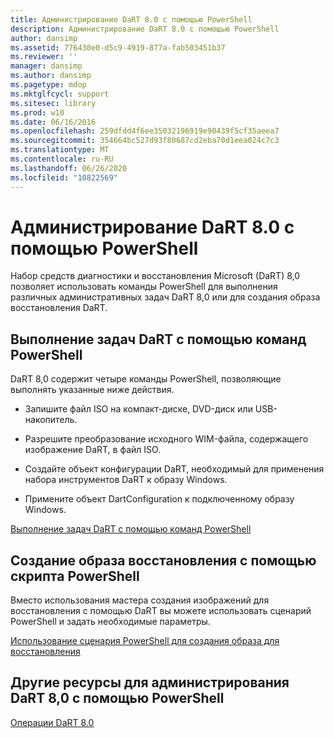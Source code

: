```yaml
---
title: Администрирование DaRT 8.0 с помощью PowerShell
description: Администрирование DaRT 8.0 с помощью PowerShell
author: dansimp
ms.assetid: 776430e0-d5c9-4919-877a-fab503451b37
ms.reviewer: ''
manager: dansimp
ms.author: dansimp
ms.pagetype: mdop
ms.mktglfcycl: support
ms.sitesec: library
ms.prod: w10
ms.date: 06/16/2016
ms.openlocfilehash: 259dfdd4f6ee35032196919e90439f5cf35aeea7
ms.sourcegitcommit: 354664bc527d93f80687cd2eba70d1eea024c7c3
ms.translationtype: MT
ms.contentlocale: ru-RU
ms.lasthandoff: 06/26/2020
ms.locfileid: "10822569"
---
```

# Администрирование DaRT 8.0 с помощью PowerShell


Набор средств диагностики и восстановления Microsoft (DaRT) 8,0 позволяет использовать команды PowerShell для выполнения различных административных задач DaRT 8,0 или для создания образа восстановления DaRT.

## Выполнение задач DaRT с помощью команд PowerShell


DaRT 8,0 содержит четыре команды PowerShell, позволяющие выполнять указанные ниже действия.

-   Запишите файл ISO на компакт-диске, DVD-диск или USB-накопитель.

-   Разрешите преобразование исходного WIM-файла, содержащего изображение DaRT, в файл ISO.

-   Создайте объект конфигурации DaRT, необходимый для применения набора инструментов DaRT к образу Windows.

-   Примените объект DartConfiguration к подключенному образу Windows.

[Выполнение задач DaRT с помощью команд PowerShell](how-to-perform-dart-tasks-by-using-powershell-commands-dart-8.md)

## Создание образа восстановления с помощью скрипта PowerShell


Вместо использования мастера создания изображений для восстановления с помощью DaRT вы можете использовать сценарий PowerShell и задать необходимые параметры.

[Использование сценария PowerShell для создания образа для восстановления](how-to-use-a-powershell-script-to-create-the-recovery-image-dart-8.md)

## Другие ресурсы для администрирования DaRT 8,0 с помощью PowerShell


[Операции DaRT 8.0](operations-for-dart-80-dart-8.md)

 

 





